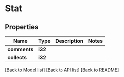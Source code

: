 # Stat

## Properties

Name | Type | Description | Notes
------------ | ------------- | ------------- | -------------
**comments** | **i32** |  | 
**collects** | **i32** |  | 

[[Back to Model list]](../README.md#documentation-for-models) [[Back to API list]](../README.md#documentation-for-api-endpoints) [[Back to README]](../README.md)


